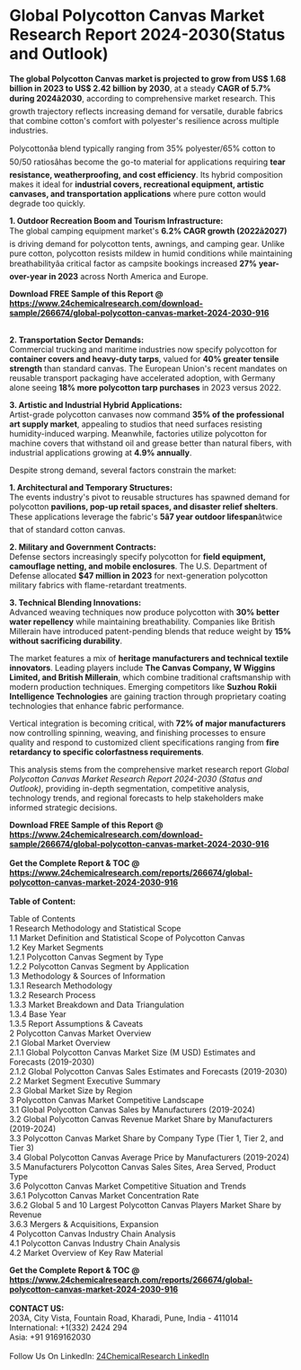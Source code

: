<h1>Global Polycotton Canvas Market Research Report 2024-2030(Status and Outlook)</h1><p><strong>The global Polycotton Canvas market is projected to grow from US$ 1.68 billion in 2023 to US$ 2.42 billion by 2030</strong>, at a steady <strong>CAGR of 5.7% during 2024â2030</strong>, according to comprehensive market research. This growth trajectory reflects increasing demand for versatile, durable fabrics that combine cotton's comfort with polyester's resilience across multiple industries.</p><p>Polycottonâa blend typically ranging from 35% polyester/65% cotton to 50/50 ratiosâhas become the go-to material for applications requiring <strong>tear resistance, weatherproofing, and cost efficiency</strong>. Its hybrid composition makes it ideal for <strong>industrial covers, recreational equipment, artistic canvases, and transportation applications</strong> where pure cotton would degrade too quickly.</p><p><strong>1. Outdoor Recreation Boom and Tourism Infrastructure:</strong><br>
The global camping equipment market's <strong>6.2% CAGR growth (2022â2027)</strong> is driving demand for polycotton tents, awnings, and camping gear. Unlike pure cotton, polycotton resists mildew in humid conditions while maintaining breathabilityâa critical factor as campsite bookings increased <strong>27% year-over-year in 2023</strong> across North America and Europe.</p><div><b>Download FREE Sample of this Report @ 
            <a href="https://www.24chemicalresearch.com/download-sample/266674/global-polycotton-canvas-market-2024-2030-916">
            https://www.24chemicalresearch.com/download-sample/266674/global-polycotton-canvas-market-2024-2030-916</a></b></div><br><p><strong>2. Transportation Sector Demands:</strong><br>
Commercial trucking and maritime industries now specify polycotton for <strong>container covers and heavy-duty tarps</strong>, valued for <strong>40% greater tensile strength</strong> than standard canvas. The European Union's recent mandates on reusable transport packaging have accelerated adoption, with Germany alone seeing <strong>18% more polycotton tarp purchases</strong> in 2023 versus 2022.</p><p><strong>3. Artistic and Industrial Hybrid Applications:</strong><br>
Artist-grade polycotton canvases now command <strong>35% of the professional art supply market</strong>, appealing to studios that need surfaces resisting humidity-induced warping. Meanwhile, factories utilize polycotton for machine covers that withstand oil and grease better than natural fibers, with industrial applications growing at <strong>4.9% annually</strong>.</p><p>Despite strong demand, several factors constrain the market:</p><p><strong>1. Architectural and Temporary Structures:</strong><br>
The events industry's pivot to reusable structures has spawned demand for polycotton <strong>pavilions, pop-up retail spaces, and disaster relief shelters</strong>. These applications leverage the fabric's <strong>5â7 year outdoor lifespan</strong>âtwice that of standard cotton canvas.</p><p><strong>2. Military and Government Contracts:</strong><br>
Defense sectors increasingly specify polycotton for <strong>field equipment, camouflage netting, and mobile enclosures</strong>. The U.S. Department of Defense allocated <strong>$47 million in 2023</strong> for next-generation polycotton military fabrics with flame-retardant treatments.</p><p><strong>3. Technical Blending Innovations:</strong><br>
Advanced weaving techniques now produce polycotton with <strong>30% better water repellency</strong> while maintaining breathability. Companies like British Millerain have introduced patent-pending blends that reduce weight by <strong>15% without sacrificing durability</strong>.</p><p>The market features a mix of <strong>heritage manufacturers and technical textile innovators</strong>. Leading players include <strong>The Canvas Company, W Wiggins Limited, and British Millerain</strong>, which combine traditional craftsmanship with modern production techniques. Emerging competitors like <strong>Suzhou Rokii Intelligence Technologies</strong> are gaining traction through proprietary coating technologies that enhance fabric performance.</p><p>Vertical integration is becoming critical, with <strong>72% of major manufacturers</strong> now controlling spinning, weaving, and finishing processes to ensure quality and respond to customized client specifications ranging from <strong>fire retardancy to specific colorfastness requirements</strong>.</p><p>This analysis stems from the comprehensive market research report <em>Global Polycotton Canvas Market Research Report 2024-2030 (Status and Outlook)</em>, providing in-depth segmentation, competitive analysis, technology trends, and regional forecasts to help stakeholders make informed strategic decisions.</p><div><b>Download FREE Sample of this Report @ 
            <a href="https://www.24chemicalresearch.com/download-sample/266674/global-polycotton-canvas-market-2024-2030-916">
            https://www.24chemicalresearch.com/download-sample/266674/global-polycotton-canvas-market-2024-2030-916</a></b></div><br><div><b>Get the Complete Report & TOC @ 
            <a href="https://www.24chemicalresearch.com/reports/266674/global-polycotton-canvas-market-2024-2030-916">
            https://www.24chemicalresearch.com/reports/266674/global-polycotton-canvas-market-2024-2030-916</a></b></div><br>
            <b>Table of Content:</b><p>Table of Contents<br />
1 Research Methodology and Statistical Scope<br />
1.1 Market Definition and Statistical Scope of Polycotton Canvas<br />
1.2 Key Market Segments<br />
1.2.1 Polycotton Canvas Segment by Type<br />
1.2.2 Polycotton Canvas Segment by Application<br />
1.3 Methodology & Sources of Information<br />
1.3.1 Research Methodology<br />
1.3.2 Research Process<br />
1.3.3 Market Breakdown and Data Triangulation<br />
1.3.4 Base Year<br />
1.3.5 Report Assumptions & Caveats<br />
2 Polycotton Canvas Market Overview<br />
2.1 Global Market Overview<br />
2.1.1 Global Polycotton Canvas Market Size (M USD) Estimates and Forecasts (2019-2030)<br />
2.1.2 Global Polycotton Canvas Sales Estimates and Forecasts (2019-2030)<br />
2.2 Market Segment Executive Summary<br />
2.3 Global Market Size by Region<br />
3 Polycotton Canvas Market Competitive Landscape<br />
3.1 Global Polycotton Canvas Sales by Manufacturers (2019-2024)<br />
3.2 Global Polycotton Canvas Revenue Market Share by Manufacturers (2019-2024)<br />
3.3 Polycotton Canvas Market Share by Company Type (Tier 1, Tier 2, and Tier 3)<br />
3.4 Global Polycotton Canvas Average Price by Manufacturers (2019-2024)<br />
3.5 Manufacturers Polycotton Canvas Sales Sites, Area Served, Product Type<br />
3.6 Polycotton Canvas Market Competitive Situation and Trends<br />
3.6.1 Polycotton Canvas Market Concentration Rate<br />
3.6.2 Global 5 and 10 Largest Polycotton Canvas Players Market Share by Revenue<br />
3.6.3 Mergers & Acquisitions, Expansion<br />
4 Polycotton Canvas Industry Chain Analysis<br />
4.1 Polycotton Canvas Industry Chain Analysis<br />
4.2 Market Overview of Key Raw Material</p><div><b>Get the Complete Report & TOC @ 
            <a href="https://www.24chemicalresearch.com/reports/266674/global-polycotton-canvas-market-2024-2030-916">
            https://www.24chemicalresearch.com/reports/266674/global-polycotton-canvas-market-2024-2030-916</a></b></div><br><b>CONTACT US:</b><br>
            203A, City Vista, Fountain Road, Kharadi, Pune, India - 411014<br>
            International: +1(332) 2424 294<br>
            Asia: +91 9169162030 <br><br>
            Follow Us On LinkedIn: <a href="https://www.linkedin.com/company/24chemicalresearch/">24ChemicalResearch LinkedIn</a>